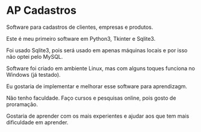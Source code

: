 # AP Cadastros

Software para cadastros de clientes, empresas e produtos.

Este é meu primeiro software em Python3, Tkinter e Sqlite3.

Foi usado Sqlite3, pois será usado em apenas máquinas locais e por isso não optei pelo MySQL.

Software foi criado em ambiente Linux, mas com alguns toques funciona no Windows (já testado).

Eu gostaria de implementar e melhorar esse software para aprendizagm.

Não tenho faculdade. Faço cursos e pesquisas online, pois gosto de proramação.

Gostaria de aprender com os mais experientes e ajudar aos que tem mais dificuldade em aprender.
